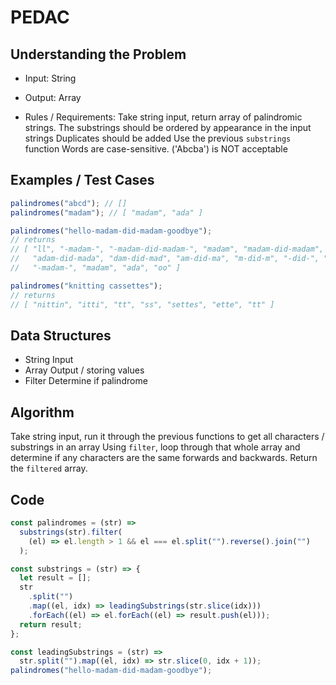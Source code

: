 # PEDAC

## Understanding the Problem

- Input:
  String
- Output:
  Array

- Rules / Requirements:
  Take string input, return array of palindromic strings.
  The substrings should be ordered by appearance in the input strings
  Duplicates should be added
  Use the previous `substrings` function
  Words are case-sensitive. ('Abcba') is NOT acceptable

## Examples / Test Cases

```js
palindromes("abcd"); // []
palindromes("madam"); // [ "madam", "ada" ]

palindromes("hello-madam-did-madam-goodbye");
// returns
// [ "ll", "-madam-", "-madam-did-madam-", "madam", "madam-did-madam", "ada",
//   "adam-did-mada", "dam-did-mad", "am-did-ma", "m-did-m", "-did-", "did",
//   "-madam-", "madam", "ada", "oo" ]

palindromes("knitting cassettes");
// returns
// [ "nittin", "itti", "tt", "ss", "settes", "ette", "tt" ]
```

## Data Structures

- String
  Input
- Array
  Output / storing values
- Filter
  Determine if palindrome

## Algorithm

Take string input, run it through the previous functions to get all characters / substrings in an array
Using `filter`, loop through that whole array and determine if any characters are the same forwards and backwards.
Return the `filtered` array.

## Code

```js
const palindromes = (str) =>
  substrings(str).filter(
    (el) => el.length > 1 && el === el.split("").reverse().join("")
  );

const substrings = (str) => {
  let result = [];
  str
    .split("")
    .map((el, idx) => leadingSubstrings(str.slice(idx)))
    .forEach((el) => el.forEach((el) => result.push(el)));
  return result;
};

const leadingSubstrings = (str) =>
  str.split("").map((el, idx) => str.slice(0, idx + 1));
palindromes("hello-madam-did-madam-goodbye");
```
